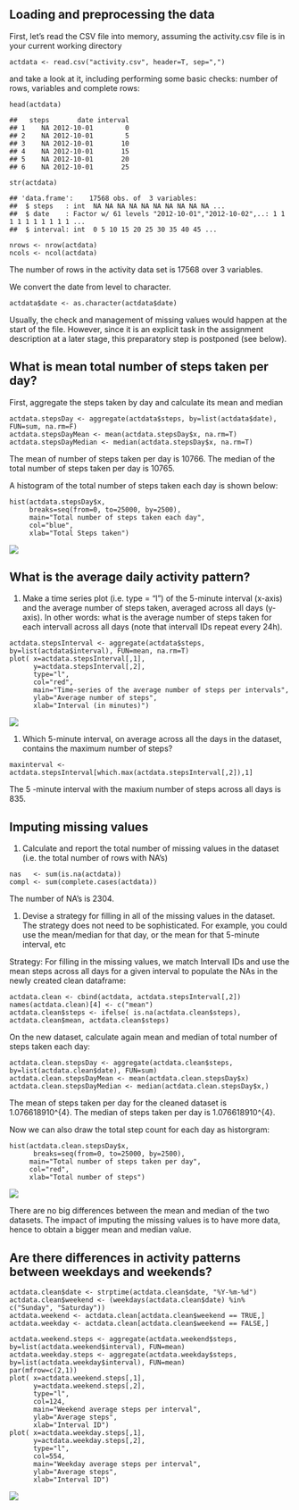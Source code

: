 Loading and preprocessing the data
----------------------------------

First, let’s read the CSV file into memory, assuming the activity.csv
file is in your current working directory

    actdata <- read.csv("activity.csv", header=T, sep=",")

and take a look at it, including performing some basic checks: number of
rows, variables and complete rows:

    head(actdata)

    ##   steps       date interval
    ## 1    NA 2012-10-01        0
    ## 2    NA 2012-10-01        5
    ## 3    NA 2012-10-01       10
    ## 4    NA 2012-10-01       15
    ## 5    NA 2012-10-01       20
    ## 6    NA 2012-10-01       25

    str(actdata)

    ## 'data.frame':    17568 obs. of  3 variables:
    ##  $ steps   : int  NA NA NA NA NA NA NA NA NA NA ...
    ##  $ date    : Factor w/ 61 levels "2012-10-01","2012-10-02",..: 1 1 1 1 1 1 1 1 1 1 ...
    ##  $ interval: int  0 5 10 15 20 25 30 35 40 45 ...

    nrows <- nrow(actdata)
    ncols <- ncol(actdata)

The number of rows in the activity data set is 17568 over 3 variables.

We convert the date from level to character.

    actdata$date <- as.character(actdata$date)

Usually, the check and management of missing values would happen at the
start of the file. However, since it is an explicit task in the
assignment description at a later stage, this preparatory step is
postponed (see below).

What is mean total number of steps taken per day?
-------------------------------------------------

First, aggregate the steps taken by day and calculate its mean and
median

    actdata.stepsDay <- aggregate(actdata$steps, by=list(actdata$date), FUN=sum, na.rm=F)
    actdata.stepsDayMean <- mean(actdata.stepsDay$x, na.rm=T)
    actdata.stepsDayMedian <- median(actdata.stepsDay$x, na.rm=T)

The mean of number of steps taken per day is 10766. The median of the
total number of steps taken per day is 10765.

A histogram of the total number of steps taken each day is shown below:

    hist(actdata.stepsDay$x, 
         breaks=seq(from=0, to=25000, by=2500),
         main="Total number of steps taken each day", 
         col="blue", 
         xlab="Total Steps taken")

![](PA1_template_files/figure-markdown_strict/unnamed-chunk-5-1.png)

What is the average daily activity pattern?
-------------------------------------------

1.  Make a time series plot (i.e. type = “l”) of the 5-minute interval
    (x-axis) and the average number of steps taken, averaged across all
    days (y-axis). In other words: what is the average number of steps
    taken for each intervall across all days (note that intervall IDs
    repeat every 24h).

<!-- -->

    actdata.stepsInterval <- aggregate(actdata$steps, by=list(actdata$interval), FUN=mean, na.rm=T)
    plot( x=actdata.stepsInterval[,1], 
          y=actdata.stepsInterval[,2], 
          type="l",
          col="red",
          main="Time-series of the average number of steps per intervals",
          ylab="Average number of steps", 
          xlab="Interval (in minutes)")

![](PA1_template_files/figure-markdown_strict/unnamed-chunk-6-1.png)

1.  Which 5-minute interval, on average across all the days in the
    dataset, contains the maximum number of steps?

<!-- -->

    maxinterval <- actdata.stepsInterval[which.max(actdata.stepsInterval[,2]),1]

The 5 -minute interval with the maxium number of steps across all days
is 835.

Imputing missing values
-----------------------

1.  Calculate and report the total number of missing values in the
    dataset (i.e. the total number of rows with NA’s)

<!-- -->

    nas   <- sum(is.na(actdata))
    compl <- sum(complete.cases(actdata))

The number of NA’s is 2304.

1.  Devise a strategy for filling in all of the missing values in the
    dataset. The strategy does not need to be sophisticated. For
    example, you could use the mean/median for that day, or the mean for
    that 5-minute interval, etc

Strategy: For filling in the missing values, we match Intervall IDs and
use the mean steps across all days for a given interval to populate the
NAs in the newly created clean dataframe:

    actdata.clean <- cbind(actdata, actdata.stepsInterval[,2])
    names(actdata.clean)[4] <- c("mean")
    actdata.clean$steps <- ifelse( is.na(actdata.clean$steps), actdata.clean$mean, actdata.clean$steps)

On the new dataset, calculate again mean and median of total number of
steps taken each day:

    actdata.clean.stepsDay <- aggregate(actdata.clean$steps, by=list(actdata.clean$date), FUN=sum)
    actdata.clean.stepsDayMean <- mean(actdata.clean.stepsDay$x)
    actdata.clean.stepsDayMedian <- median(actdata.clean.stepsDay$x,)

The mean of steps taken per day for the cleaned dataset is
1.076618910^{4}. The median of steps taken per day is 1.076618910^{4}.

Now we can also draw the total step count for each day as historgram:

    hist(actdata.clean.stepsDay$x, 
          breaks=seq(from=0, to=25000, by=2500),
         main="Total number of steps taken per day", 
         col="red", 
         xlab="Total number of steps")

![](PA1_template_files/figure-markdown_strict/unnamed-chunk-11-1.png)

There are no big differences between the mean and median of the two
datasets. The impact of imputing the missing values is to have more
data, hence to obtain a bigger mean and median value.

Are there differences in activity patterns between weekdays and weekends?
-------------------------------------------------------------------------

    actdata.clean$date <- strptime(actdata.clean$date, "%Y-%m-%d")
    actdata.clean$weekend <- (weekdays(actdata.clean$date) %in% c("Sunday", "Saturday"))
    actdata.weekend <- actdata.clean[actdata.clean$weekend == TRUE,]
    actdata.weekday <- actdata.clean[actdata.clean$weekend == FALSE,]

    actdata.weekend.steps <- aggregate(actdata.weekend$steps, by=list(actdata.weekend$interval), FUN=mean)
    actdata.weekday.steps <- aggregate(actdata.weekday$steps, by=list(actdata.weekday$interval), FUN=mean)
    par(mfrow=c(2,1))
    plot( x=actdata.weekend.steps[,1], 
          y=actdata.weekend.steps[,2], 
          type="l",
          col=124,
          main="Weekend average steps per interval",
          ylab="Average steps", 
          xlab="Interval ID")
    plot( x=actdata.weekday.steps[,1], 
          y=actdata.weekday.steps[,2], 
          type="l",
          col=554,
          main="Weekday average steps per interval",
          ylab="Average steps", 
          xlab="Interval ID")

![](PA1_template_files/figure-markdown_strict/unnamed-chunk-13-1.png)
